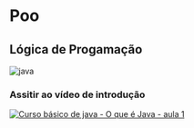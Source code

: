 # Poo
## Lógica de Progamação


![java](https://github.com/aleborges302/Poo/java.png)


### Assitir ao vídeo de introdução 
[![ Curso básico de java - O que é Java - aula 1](http://img.youtube.com/vi/srNtqw2LEBU/0.jpg)](http://www.youtube.com/watch?v=srNtqw2LEBU "vídeo de introdução ao curso")
